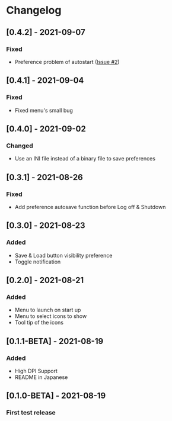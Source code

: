 # Changelog

## [0.4.2] - 2021-09-07

### Fixed
- Preference problem of autostart ([Issue #2](https://github.com/inucat/LOKI_Keyboard_Indicator/issues/2))

## [0.4.1] - 2021-09-04

### Fixed
- Fixed menu's small bug

## [0.4.0] - 2021-09-02

### Changed
- Use an INI file instead of a binary file to save preferences

## [0.3.1] - 2021-08-26

### Fixed
- Add preference autosave function before Log off & Shutdown

## [0.3.0] - 2021-08-23

### Added
- Save & Load button visibility preference
- Toggle notification

## [0.2.0] - 2021-08-21

### Added
- Menu to launch on start up
- Menu to select icons to show
- Tool tip of the icons

## [0.1.1-BETA] - 2021-08-19

### Added
- High DPI Support
- README in Japanese

## [0.1.0-BETA] - 2021-08-19

### First test release
